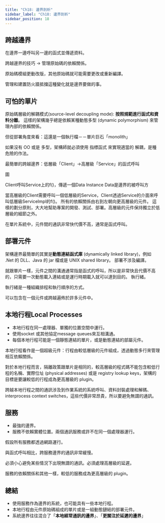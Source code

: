 ```yaml
---
title: "Ch18: 邊界剖析"
sidebar_label: "Ch18: 邊界剖析"
sidebar_position: 18
---
```


## 跨越邊界
在邊界一邊呼叫另一邊的函式並傳遞資料。

跨越邊界的技巧 -> 管理原始碼的依賴關係。

原始碼模組更動改版，其他原始碼就可能需要更改或重新編譯。

管理和建置防火牆抵擋這種變化就是邊界要做的事。

## 可怕的單片
原始碼層級的解耦模式(source-level decoupling mode): **按照規範進行函式和資料分離**。
這樣的架構幾乎總是依賴某種動態多型 (dynamic polymorphism) 來管理內部的依賴關係。

但從部署角度來看：這還是一個執行檔－－單片巨石「monolith」

如果沒有 OO 或是 多型，架構師就必須使用 指標函式 來實現適當的 解耦，是種危險的作法。

最簡單的跨越邊界：低層級「Client」->高層級「Service」的函式呼叫

圖

Client呼叫Service上的f()，傳遞一個Data Instance
Data是邊界的被呼叫方

當高層級的Client需要呼叫一個低層級的Service，Client透過Service的介面來呼叫低層級ServiceImpl的f()。
所有的依賴關係由右到左朝向更高層級的元件。
這樣的劃分原則，大大地幫助專案的開發、測試、部署。高層級的元件保持獨立於低層級的細節之外。

在單片系統中，元件間的通訊非常快代價不高，通常是函式呼叫。

## 部署元件
架構邊界最簡單的其實是**動態連結函式庫** (dynamically linked library)，例如 .Net 的 DLL、Java 的 jar 檔或是 UNIX shared library。
部署不涉及編譯。

就跟單片一樣，元件之間的溝通通常指是函式的呼叫，所以是非常快且代價不高的，只需要一次動態載入連結或是運行時期載入就可以達到目的。
執行緒。

執行緒是一種組織排程和執行順序的方式。

可以包含在一個元件或跨越遍佈於許多元件中。

## 本地行程Local Processes
* 本地行程在同一處理器、單獨的位置空間中運行。
* 使用socket 或其他協定message queues來互相溝通。
* 每個本地行程可能是一個靜態連結的單片，或是動態連結的部屬元件。

本地行程看作是一個超級元件：行程由較低層級的元件組成，透過動態多行來管理相互依賴關係。

對於本地行程而言，隔離政策跟單片是相同的，較高層級的程式碼不能包含較低行程的名稱、實際位址 (physical addresses) 或是 registry lookup keys，架構的目標是要讓較低的行程成為更高層級的 plugin。

跨越本地行程之間的通訊涉及到作業系統的系統呼叫、資料封裝處理和解碼、interprocess context switches，這些代價非常昂貴，所以要避免無謂的通訊。

## 服務
* 最強的邊界。
* 服務不依賴實體位置。兩個通訊服務或許不在同一個處理器運行。

假設所有服務都透過網路運行。

與函式呼叫相比，跨服務邊界的通訊非常緩慢。

必須小心避免某些情況下出現無謂的通訊。必須處理高層級的延遲。

服務的依賴關係和其他一樣，較低的服務成為更高層級的 plugin。

## 總結
* 使用服務作為邊界的系統，也可能具有一些本地行程。
* 本地行程由元件原始碼組成的單片或是一組動態鏈結的部署元件。
* 系統邊界往往混合了「**本地經常通訊的邊界**」、「**更關注於延遲的邊界**」
